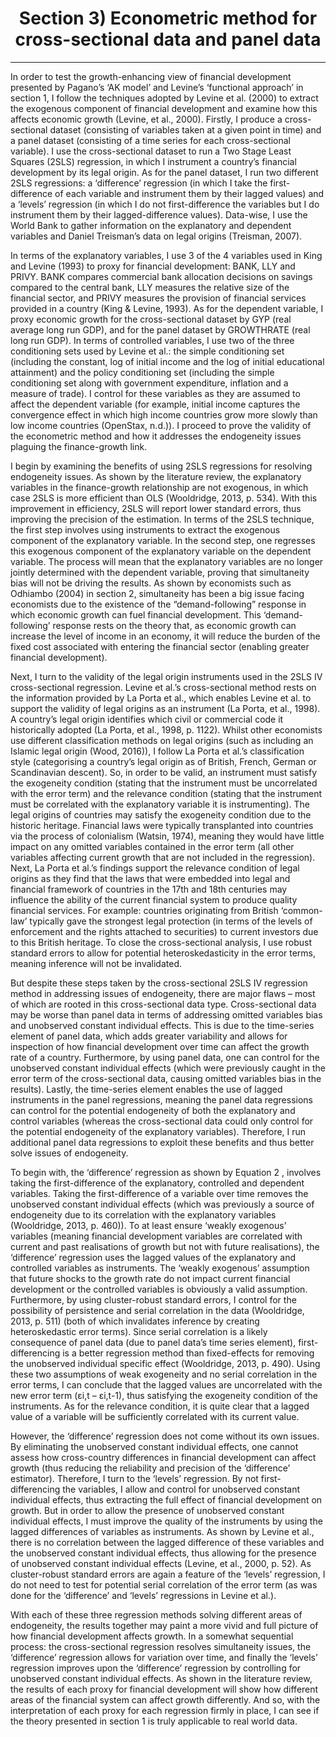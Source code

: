 <h1 align="center"> Section 3) Econometric method for cross-sectional data and panel data </h1> 
<hr /> 

In order to test the growth-enhancing view of financial development presented by Pagano’s ‘AK model’ and Levine’s ‘functional approach’ in section 1, I follow the techniques adopted by Levine et al. (2000) to extract the exogenous component of financial development and examine how this affects economic growth (Levine, et al., 2000). Firstly, I produce a cross-sectional dataset (consisting of variables taken at a given point in time) and a panel dataset (consisting of a time series for each cross-sectional variable). I use the cross-sectional dataset to run a Two Stage Least Squares (2SLS) regression, in which I instrument a country’s financial development by its legal origin. As for the panel dataset, I run two different 2SLS regressions: a ‘difference’ regression (in which I take the first-difference of each variable and instrument them by their lagged values) and a ‘levels’ regression (in which I do not first-difference the variables but I do instrument them by their lagged-difference values). Data-wise, I use the World Bank to gather information on the explanatory and dependent variables and Daniel Treisman’s data on legal origins (Treisman, 2007).  

In terms of the explanatory variables, I use 3 of the 4 variables used in King and Levine (1993) to proxy for financial development: BANK, LLY and PRIVY. BANK compares commercial bank allocation decisions on savings compared to the central bank, LLY measures the relative size of the financial sector, and PRIVY measures the provision of financial services provided in a country (King & Levine, 1993). As for the dependent variable, I proxy economic growth for the cross-sectional dataset by GYP (real average long run GDP), and for the panel dataset by GROWTHRATE (real long run GDP). In terms of controlled variables, I use two of the three conditioning sets used by Levine et al.: the simple conditioning set (including the constant, log of initial income and the log of initial educational attainment) and the policy conditioning set (including the simple conditioning set along with government expenditure, inflation and a measure of trade). I control for these variables as they are assumed to affect the dependent variable (for example, initial income captures the convergence effect in which high income countries grow more slowly than low income countries (OpenStax, n.d.)). I proceed to prove the validity of the econometric method and how it addresses the endogeneity issues plaguing the finance-growth link.  

I begin by examining the benefits of using 2SLS regressions for resolving endogeneity issues. As shown by the literature review, the explanatory variables in the finance-growth relationship are not exogenous, in which case 2SLS is more efficient than OLS (Wooldridge, 2013, p. 534). With this improvement in efficiency, 2SLS will report lower standard errors, thus improving the precision of the estimation. In terms of the 2SLS technique, the first step involves using instruments to extract the exogenous component of the explanatory variable. In the second step, one regresses this exogenous component of the explanatory variable on the dependent variable. The process will mean that the explanatory variables are no longer jointly determined with the dependent variable, proving that simultaneity bias will not be driving the results. As shown by economists such as Odhiambo (2004) in section 2, simultaneity has been a big issue facing economists due to the existence of the “demand-following” response in which economic growth can fuel financial development. This ‘demand-following’ response rests on the theory that, as economic growth can increase the level of income in an economy, it will reduce the burden of the fixed cost associated with entering the financial sector (enabling greater financial development).  

Next, I turn to the validity of the legal origin instruments used in the 2SLS IV cross-sectional regression. Levine et al.’s cross-sectional method rests on the information provided by La Porta et al., which enables Levine et al. to support the validity of legal origins as an instrument (La Porta, et al., 1998). A country’s legal origin identifies which civil or commercial code it historically adopted (La Porta, et al., 1998, p. 1122). Whilst other economists use different classification methods on legal origins (such as including an Islamic legal origin (Wood, 2016)), I follow La Porta et al.’s classification style (categorising a country’s legal origin as of British, French, German or Scandinavian descent). So, in order to be valid, an instrument must satisfy the exogeneity condition (stating that the instrument must be uncorrelated with the error term) and the relevance condition (stating that the instrument must be correlated with the explanatory variable it is instrumenting). The legal origins of countries may satisfy the exogeneity condition due to the historic heritage. Financial laws were typically transplanted into countries via the process of colonialism (Watsin, 1974), meaning they would have little impact on any omitted variables contained in the error term (all other variables affecting current growth that are not included in the regression). Next, La Porta et al.’s findings support the relevance condition of legal origins as they find that the laws that were embedded into legal and financial framework of countries in the 17th and 18th centuries may influence the ability of the current financial system to produce quality financial services. For example: countries originating from British ‘common-law’ typically gave the strongest legal protection (in terms of the levels of enforcement and the rights attached to securities) to current investors due to this British heritage. To close the cross-sectional analysis, I use robust standard errors to allow for potential heteroskedasticity in the error terms, meaning inference will not be invalidated.  

But despite these steps taken by the cross-sectional 2SLS IV regression method in addressing issues of endogeneity, there are major flaws – most of which are rooted in this cross-sectional data type. Cross-sectional data may be worse than panel data in terms of addressing omitted variables bias and unobserved constant individual effects. This is due to the time-series element of panel data, which adds greater variability and allows for inspection of how financial development over time can affect the growth rate of a country. Furthermore, by using panel data, one can control for the unobserved constant individual effects (which were previously caught in the error term of the cross-sectional data, causing omitted variables bias in the results). Lastly, the time-series element enables the use of lagged instruments in the panel regressions, meaning the panel data regressions can control for the potential endogeneity of both the explanatory and control variables (whereas the cross-sectional data could only control for the potential endogeneity of the explanatory variables). Therefore, I run additional panel data regressions to exploit these benefits and thus better solve issues of endogeneity.   



To begin with, the ‘difference’ regression as shown by Equation 2 , involves taking the first-difference of the explanatory, controlled and dependent variables. Taking the first-difference of a variable over time removes the unobserved constant individual effects (which was previously a source of endogeneity due to its correlation with the explanatory variables (Wooldridge, 2013, p. 460)). To at least ensure ‘weakly exogenous’ variables (meaning financial development variables are correlated with current and past realisations of growth but not with future realisations), the ‘difference’ regression uses the lagged values of the explanatory and controlled variables as instruments. The ‘weakly exogenous’ assumption that future shocks to the growth rate do not impact current financial development or the controlled variables is obviously a valid assumption. Furthermore, by using cluster-robust standard errors, I control for the possibility of persistence and serial correlation in the data (Wooldridge, 2013, p. 511) (both of which invalidates inference by creating heteroskedastic error terms).  Since serial correlation is a likely consequence of panel data (due to panel data’s time series element), first-differencing is a better regression method than fixed-effects for removing the unobserved individual specific effect (Wooldridge, 2013, p. 490). Using these two assumptions of weak exogeneity and no serial correlation in the error terms, I can conclude that the lagged values are uncorrelated with the new error term (εi,t – εi,t-1), thus satisfying the exogeneity condition of the instruments. As for the relevance condition, it is quite clear that a lagged value of a variable will be sufficiently correlated with its current value.  

However, the ‘difference’ regression does not come without its own issues. By eliminating the unobserved constant individual effects, one cannot assess how cross-country differences in financial development can affect growth (thus reducing the reliability and precision of the ‘difference’ estimator). Therefore, I turn to the ‘levels’ regression. By not first-differencing the variables, I allow and control for unobserved constant individual effects, thus extracting the full effect of financial development on growth. But in order to allow the presence of unobserved constant individual effects, I must improve the quality of the instruments by using the lagged differences of variables as instruments. As shown by Levine et al., there is no correlation between the lagged difference of these variables and the unobserved constant individual effects, thus allowing for the presence of unobserved constant individual effects (Levine, et al., 2000, p. 52). As cluster-robust standard errors are again a feature of the ‘levels’ regression, I do not need to test for potential serial correlation of the error term (as was done for the ‘difference’ and ‘levels’ regressions in Levine et al.).  

With each of these three regression methods solving different areas of endogeneity, the results together may paint a more vivid and full picture of how financial development affects growth. In a somewhat sequential process: the cross-sectional regression resolves simultaneity issues, the ‘difference’ regression allows for variation over time, and finally the ‘levels’ regression improves upon the ‘difference’ regression by controlling for unobserved constant individual effects. As shown in the literature review, the results of each proxy for financial development will show how different areas of the financial system can affect growth differently. And so, with the interpretation of each proxy for each regression firmly in place, I can see if the theory presented in section 1 is truly applicable to real world data.  
